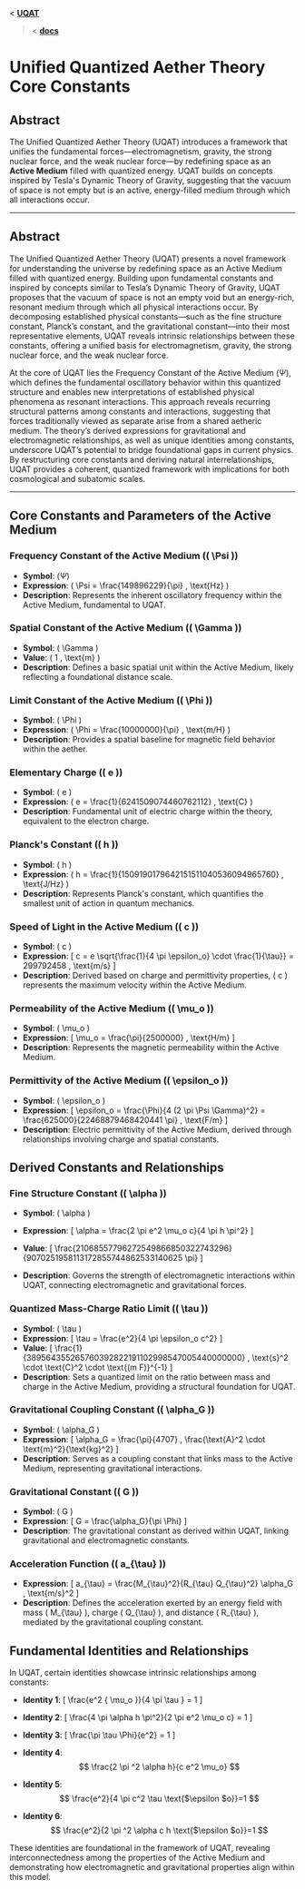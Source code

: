 <  **[UQAT](../../README.md)**
> < **[docs](../Introduction.md)**

# Unified Quantized Aether Theory Core Constants
## Abstract
The Unified Quantized Aether Theory (UQAT) introduces a framework that unifies the fundamental forces—electromagnetism, gravity, the strong nuclear force, and the weak nuclear force—by redefining space as an **Active Medium** filled with quantized energy. UQAT builds on concepts inspired by Tesla's Dynamic Theory of Gravity, suggesting that the vacuum of space is not empty but is an active, energy-filled medium through which all interactions occur.

---
## Abstract

The Unified Quantized Aether Theory (UQAT) presents a novel framework for understanding the universe by redefining space as an Active Medium filled with quantized energy. Building upon fundamental constants and inspired by concepts similar to Tesla’s Dynamic Theory of Gravity, UQAT proposes that the vacuum of space is not an empty void but an energy-rich, resonant medium through which all physical interactions occur. By decomposing established physical constants—such as the fine structure constant, Planck’s constant, and the gravitational constant—into their most representative elements, UQAT reveals intrinsic relationships between these constants, offering a unified basis for electromagnetism, gravity, the strong nuclear force, and the weak nuclear force.

At the core of UQAT lies the Frequency Constant of the Active Medium $( \Psi )$, which defines the fundamental oscillatory behavior within this quantized structure and enables new interpretations of established physical phenomena as resonant interactions. This approach reveals recurring structural patterns among constants and interactions, suggesting that forces traditionally viewed as separate arise from a shared aetheric medium. The theory’s derived expressions for gravitational and electromagnetic relationships, as well as unique identities among constants, underscore UQAT’s potential to bridge foundational gaps in current physics. By restructuring core constants and deriving natural interrelationships, UQAT provides a coherent, quantized framework with implications for both cosmological and subatomic scales.

---

## Core Constants and Parameters of the Active Medium

### Frequency Constant of the Active Medium (\( \Psi \))
- **Symbol**: $(\Psi)$
- **Expression**: \( \Psi = \frac{149896229}{\pi} \, \text{Hz} \)
- **Description**: Represents the inherent oscillatory frequency within the Active Medium, fundamental to UQAT.

### Spatial Constant of the Active Medium (\( \Gamma \))
- **Symbol**: \( \Gamma \)
- **Value**: \( 1 \, \text{m} \)
- **Description**: Defines a basic spatial unit within the Active Medium, likely reflecting a foundational distance scale.

### Limit Constant of the Active Medium (\( \Phi \))
- **Symbol**: \( \Phi \)
- **Expression**: \( \Phi = \frac{10000000}{\pi} \, \text{m/H} \)
- **Description**: Provides a spatial baseline for magnetic field behavior within the aether.

### Elementary Charge (\( e \))
- **Symbol**: \( e \)
- **Expression**: \( e = \frac{1}{6241509074460762112} \, \text{C} \)
- **Description**: Fundamental unit of electric charge within the theory, equivalent to the electron charge.

### Planck's Constant (\( h \))
- **Symbol**: \( h \)
- **Expression**: \( h = \frac{1}{1509190179642151511040536094965760} \, \text{J/Hz} \)
- **Description**: Represents Planck's constant, which quantifies the smallest unit of action in quantum mechanics.

### Speed of Light in the Active Medium (\( c \))
- **Symbol**: \( c \)
- **Expression**: 
  \[
  c = e \sqrt{\frac{1}{4 \pi \epsilon_o} \cdot \frac{1}{\tau}} = 299792458 \, \text{m/s}
  \]
- **Description**: Derived based on charge and permittivity properties, \( c \) represents the maximum velocity within the Active Medium.

### Permeability of the Active Medium (\( \mu_o \))
- **Symbol**: \( \mu_o \)
- **Expression**: 
  \[
  \mu_o = \frac{\pi}{2500000} \, \text{H/m}
  \]
- **Description**: Represents the magnetic permeability within the Active Medium.

### Permittivity of the Active Medium (\( \epsilon_o \))
- **Symbol**: \( \epsilon_o \)
- **Expression**: 
  \[
  \epsilon_o = \frac{\Phi}{4 (2 \pi \Psi \Gamma)^2} = \frac{625000}{22468879468420441 \pi} \, \text{F/m}
  \]
- **Description**: Electric permittivity of the Active Medium, derived through relationships involving charge and spatial constants.

## Derived Constants and Relationships

### Fine Structure Constant (\( \alpha \))
- **Symbol**: \( \alpha \)
- **Expression**:
  \[
  \alpha = \frac{2 \pi e^2 \mu_o c}{4 \pi h \pi^2}
  \]
- **Value**:
  \[
  \frac{21068557796272549866850322743296}{9070251958113172855744862533140625 \pi}
  \]

- **Description**: Governs the strength of electromagnetic interactions within UQAT, connecting electromagnetic and gravitational forces.

### Quantized Mass-Charge Ratio Limit (\( \tau \))
- **Symbol**: \( \tau \)
- **Expression**:
  \[
  \tau = \frac{e^2}{4 \pi \epsilon_o c^2}
  \]
- **Value**:
  \[
  \frac{1}{389564355265760392822191102998547005440000000} \, \text{s}^2 \cdot \text{C}^2 \cdot \text{(m F)}^{-1}
  \]
- **Description**: Sets a quantized limit on the ratio between mass and charge in the Active Medium, providing a structural foundation for UQAT.

### Gravitational Coupling Constant (\( \alpha_G \))
- **Symbol**: \( \alpha_G \)
- **Expression**: 
  \[
  \alpha_G = \frac{\pi}{4707} \, \frac{\text{A}^2 \cdot \text{m}^2}{\text{kg}^2}
  \]
- **Description**: Serves as a coupling constant that links mass to the Active Medium, representing gravitational interactions.

### Gravitational Constant (\( G \))
- **Symbol**: \( G \)
- **Expression**:
  \[
  G = \frac{\alpha_G}{\pi \Phi}
  \]
- **Description**: The gravitational constant as derived within UQAT, linking gravitational and electromagnetic constants.

### Acceleration Function (\( a_{\tau} \))
- **Expression**:
  \[
  a_{\tau} = \frac{M_{\tau}^2}{R_{\tau} Q_{\tau}^2} \alpha_G \, \text{m/s}^2
  \]
- **Description**: Defines the acceleration exerted by an energy field with mass \( M_{\tau} \), charge \( Q_{\tau} \), and distance \( R_{\tau} \), mediated by the gravitational coupling constant.

## Fundamental Identities and Relationships

In UQAT, certain identities showcase intrinsic relationships among constants:

- **Identity 1**:
  \[
  \frac{e^2 { \mu_o }}{4 \pi  \tau } = 1
  \]
  
- **Identity 2**:
  \[
  \frac{4 \pi \alpha h \pi^2}{2 \pi e^2 \mu_o c} = 1
  \]

- **Identity 3**:
  \[
  \frac{\pi \tau \Phi}{e^2} = 1
  \]

- **Identity 4**:
$$
\frac{2 \pi ^2 \alpha  h}{c e^2 \mu_o}
$$
- **Identity 5**:
$$
\frac{e^2}{4 \pi  c^2 \tau  \text{$\epsilon $o}}=1
$$
- **Identity 6**:
$$
\frac{e^2}{2 \pi ^2 \alpha  c h \text{$\epsilon $o}}=1
$$


These identities are foundational in the framework of UQAT, revealing interconnectedness among the properties of the Active Medium and demonstrating how electromagnetic and gravitational properties align within this model.